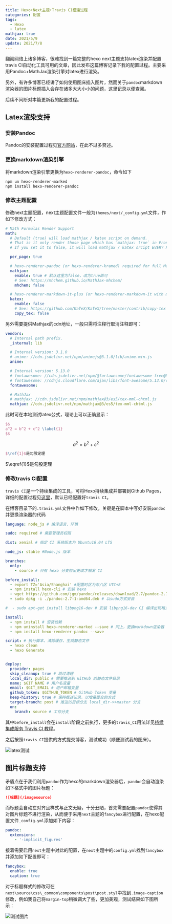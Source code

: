 ```yaml
---
title: Hexo+Next主题+Travis CI搭建过程
categories: 配置
tags:
  - Hexo
  - latex
mathjax: true
date: 2021/5/9
update: 2021/7/8
---
```


翻阅网络上诸多博客，很难找到一篇完整的hexo next主题支持latex渲染并配置travis CI自动化工具可用的文章，因此发布这篇博客记录下我的配置过程。主要采用Pandoc+MathJax渲染引擎对latex进行渲染。

另外，有许多博客已经讲了如何使用图床插入图片，然而关于`pandoc`markdown渲染器的图片标题插入会存在诸多大大小小的问题，这里记录以便查阅。

后续不间断对本篇更新我的配置过程。



## Latex渲染支持

### 安装Pandoc

Pandoc的安装配置过程见[官方网站](https://pandoc.org/installing.html)，在此不过多赘述。



### 更换markdown渲染引擎

将markdown渲染引擎更换为`hexo-renderer-pandoc`，命令如下

```bash
npm un hexo-renderer-marked
npm install hexo-renderer-pandoc
```

<!-- more -->

### 修改主题配置

修改next主题配置，next主题配置文件一般为`themes/next/_config.yml`文件，作如下修改方式：

```yml
# Math Formulas Render Support
math:
  # Default (true) will load mathjax / katex script on demand.
  # That is it only render those page which has `mathjax: true` in Front-matter.
  # If you set it to false, it will load mathjax / katex srcipt EVERY PAGE.

  per_page: true

  # hexo-renderer-pandoc (or hexo-renderer-kramed) required for full MathJax support.
  mathjax:
    enable: true # 默认这里为false，改为true即可
    # See: https://mhchem.github.io/MathJax-mhchem/
    mhchem: false

  # hexo-renderer-markdown-it-plus (or hexo-renderer-markdown-it with markdown-it-katex plugin) required for full Katex support.
  katex:
    enable: false
    # See: https://github.com/KaTeX/KaTeX/tree/master/contrib/copy-tex
    copy_tex: false
```

另外需要提供Mathjax的cdn地址，一般只需将注释行取消注释即可：

```yml
vendors:
  # Internal path prefix.
  _internal: lib

  # Internal version: 3.1.0
  # anime: //cdn.jsdelivr.net/npm/animejs@3.1.0/lib/anime.min.js
  anime:

  # Internal version: 5.13.0
  # fontawesome: //cdn.jsdelivr.net/npm/@fortawesome/fontawesome-free@5/css/all.min.css
  # fontawesome: //cdnjs.cloudflare.com/ajax/libs/font-awesome/5.13.0/css/all.min.css
  fontawesome:

  # MathJax
  # mathjax: //cdn.jsdelivr.net/npm/mathjax@3/es5/tex-mml-chtml.js
  mathjax: //cdn.jsdelivr.net/npm/mathjax@3/es5/tex-mml-chtml.js
```

此时可在本地测试latex公式，理论上可以正确显示：

```latex
$$
a^2 = b^2 + c^2 \label{1}
$$
```


$$
\begin{equation}
	a^2 = b^2 + c^2 \label{1}
\end{equation}
$$




```latex
$\ref{1}$是勾股定理
```

$\eqref{1}$是勾股定理



### 修改travis CI配置

`travis CI`是一个持续集成的工具，可将Hexo持续集成并部署到Github Pages，详细的配置过程见[这里](https://easyhexo.com/1-Hexo-install-and-config/1-5-continuous-integration.html)，默认已经配置好`travis CI`。

在博客目录下的`.travis.yml`文件中作如下修改，关键是在脚本中写好安装`pandoc`并更换渲染器的代码

```yml
language: node_js # 编译语言、环境

sudo: required # 需要管理员权限

dist: xenial # 指定 CI 系统版本为 Ubuntu16.04 LTS

node_js: stable #Node.js 版本

branches:
  only:
    - source # 只有 hexo 分支检出更改才触发 CI

before_install: 
  - export TZ='Asia/Shanghai' #配置时区为东八区 UTC+8
  - npm install hexo-cli # 安装 hexo
  - wget https://github.com/jgm/pandoc/releases/download/2.7/pandoc-2.7-1-amd64.deb # 下载pandoc
  - sudo dpkg -i ./pandoc-2.7-1-amd64.deb # 以sudo方式安装

#  - sudo apt-get install libpng16-dev # 安装 libpng16-dev CI 编译出现相关报错时请取消注释

install:
  - npm install # 安装依赖
  - npm uninstall hexo-renderer-marked --save # 同上，更换markdown渲染器
  - npm install hexo-renderer-pandoc --save

script: # 执行脚本，清除缓存，生成静态文件
  - hexo clean
  - hexo Generate


deploy:
  provider: pages
  skip_cleanup: true # 跳过清理
  local_dir: public # 需要推送到 GitHub 的静态文件目录 
  name: $GIT_NAME # 用户名变量
  email: $GIT_EMAIL # 用户邮箱变量
  github_token: $GITHUB_TOKEN # GitHub Token 变量
  keep-history: true # 保持推送记录，以增量提交的方式
  target-branch: post # 推送的目标分支 local_dir->>master 分支
  on:
    branch: source # 工作分支
```

其中`before_install`会在`install`阶段之前执行，更多的`travis_CI`用法详见[持续集成服务 Travis CI 教程](http://www.ruanyifeng.com/blog/2017/12/travis_ci_tutorial.html)。

之后按照`travis_CI`提供的方式提交博客，测试成功（顺便测试我的图床）。



![latex测试](https://lk-image-bed.oss-cn-beijing.aliyuncs.com/images/image-20210618143216597.png)



## 图片标题支持

矛盾点在于我们利用`pandoc`作为hexo的markdown渲染器后，`pandoc`会自动渲染如下格式中的图片标题：

```markdown
![标题](/imagesource)
```

而标题会自动左对齐且样式与正文无疑，十分丑陋，首先需要配置`pandoc`使得其对图片标题不进行渲染，从而便于采用`next`主题的`fancybox`进行配置，在hexo配置文件`_config.yml`添加如下内容：

```yml
pandoc:
  extensions:
    - '-implicit_figures'
```

接着需要启用`next`主题中对此的配置，在`next`主题中的`config.yml`找到`fancybox`并添加如下配置即可：

```yml
fancybox:
  enable: true
  caption: true
```

对于标题样式的修改可在`next\source\css\_common\components\post\post.styl`中找到`.image-caption`修改，例如我自己将`margin-top`稍微调大了些，更加美观，测试结果如下图所示：

![测试图片](https://lk-image-bed.oss-cn-beijing.aliyuncs.com/images/wallhaven-392p2d.jpg)



